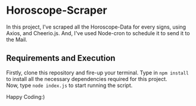 # Horoscope-Scraper

In this project, I've scraped all the Horoscope-Data for every signs, using Axios, and Cheerio.js. And, I've used Node-cron to schedule it to send it to the Mail.

## Requirements and Execution

Firstly, clone this repository and fire-up your terminal. Type in `npm install` to install all the necessary dependencies required for this project. <br>
Now, type `node index.js` to start running the script.
<br>

Happy Coding:)